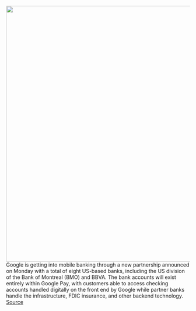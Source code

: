 <img src='https://cdn.vox-cdn.com/thumbor/7ePilYTw42mA3BaL6KWlqpxrpcQ=/0x0:2040x1360/1200x800/filters:focal(857x517:1183x843)/cdn.vox-cdn.com/uploads/chorus_image/image/67149135/acastro_191014_1777_google_pixel_0001.0.0.jpg' width='700px' /><br/>
Google is getting into mobile banking through a new partnership announced on Monday with a total of eight US-based banks, including the US division of the Bank of Montreal (BMO) and BBVA. The bank accounts will exist entirely within Google Pay, with customers able to access checking accounts handled digitally on the front end by Google while partner banks handle the infrastructure, FDIC insurance, and other backend technology.
<a href='https://www.theverge.com/2020/8/3/21352621/google-pay-mobile-bank-accounts-checking-account-launch-2021'> Source <a/>
